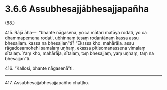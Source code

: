# 3.6.6 Assubhesajjābhesajjapañha

(88.)

415\. Rājā āha—  “bhante nāgasena, yo ca mātari matāya rodati, yo ca dhammapemena rodati, ubhinnaṃ tesaṃ rodantānaṃ kassa assu bhesajjaṃ, kassa na bhesajjan”ti? “Ekassa kho, mahārāja, assu rāgadosamohehi samalaṃ uṇhaṃ, ekassa pītisomanassena vimalaṃ sītalaṃ. Yaṃ kho, mahārāja, sītalaṃ, taṃ bhesajjaṃ, yaṃ uṇhaṃ, taṃ na bhesajjan”ti.

416\. “Kallosi, bhante nāgasenā”ti.

---

417\. Assubhesajjābhesajjapañho chaṭṭho.
